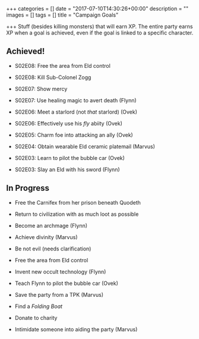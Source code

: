 +++
categories = []
date = "2017-07-10T14:30:26+00:00"
description = ""
images = []
tags = []
title = "Campaign Goals"

+++
Stuff (besides killing monsters) that will earn XP. The entire party earns XP when a goal is achieved, even if the goal is linked to a specific character.

## Achieved!

* S02E08: Free the area from Eld control

* S02E08: Kill Sub-Colonel Zogg

* S02E07: Show mercy

* S02E07: Use healing magic to avert death (Flynn)

* S02E06: Meet a starlord (not *that* starlord) (Ovek)

* S02E06: Effectively use his *fly* abiity (Ovek)

* S02E05: Charm foe into attacking an ally (Ovek)

* S02E04: Obtain wearable Eld ceramic platemail (Marvus)

* S02E03: Learn to pilot the bubble car (Ovek)

* S02E03: Slay an Eld with his sword (Flynn)

## In Progress

* Free the Carnifex from her prison beneath Quodeth

* Return to civilization with as much loot as possible

* Become an archmage (Flynn)

* Achieve divinity (Marvus)

* Be not evil (needs clarification)

* Free the area from Eld control

* Invent new occult technology (Flynn)

* Teach Flynn to pilot the bubble car (Ovek)

* Save the party from a TPK (Marvus)

* Find a *Folding Boat*

* Donate to charity

* Intimidate someone into aiding the party (Marvus)
